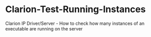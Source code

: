 # Clarion-Test-Running-Instances
Clarion IP Driver/Server - How to check how many instances of an executable are running on the server

